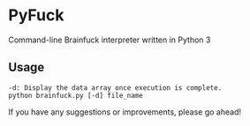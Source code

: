 # PyFuck
Command-line Brainfuck interpreter written in Python 3

## Usage
```
-d: Display the data array once execution is complete.
python brainfuck.py [-d] file_name
```

If you have any suggestions or improvements, please go ahead! 
